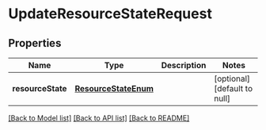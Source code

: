 # UpdateResourceStateRequest

## Properties
Name | Type | Description | Notes
------------ | ------------- | ------------- | -------------
**resourceState** | [**ResourceStateEnum**](ResourceStateEnum.md) |  | [optional] [default to null]

[[Back to Model list]](../README.md#documentation-for-models) [[Back to API list]](../README.md#documentation-for-api-endpoints) [[Back to README]](../README.md)


